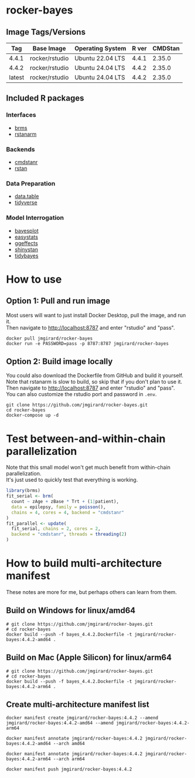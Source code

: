 # rocker-bayes

## Image Tags/Versions

| Tag    | Base Image     | Operating System | R ver | CMDStan |
|--------|----------------|------------------|-------|---------|
| 4.4.1  | rocker/rstudio | Ubuntu 22.04 LTS | 4.4.1 | 2.35.0  |
| 4.4.2  | rocker/rstudio | Ubuntu 24.04 LTS | 4.4.2 | 2.35.0  |
| latest | rocker/rstudio | Ubuntu 24.04 LTS | 4.4.2 | 2.35.0  |

## Included R packages

### Interfaces
- [brms](https://paulbuerkner.com/brms/)
- [rstanarm](https://mc-stan.org/rstanarm/)

### Backends
- [cmdstanr](https://mc-stan.org/cmdstanr/)
- [rstan](https://mc-stan.org/rstan/)

### Data Preparation
- [data.table](https://rdatatable.gitlab.io/data.table/)
- [tidyverse](https://www.tidyverse.org/)

### Model Interrogation
- [bayesplot](https://mc-stan.org/bayesplot/)
- [easystats](https://easystats.github.io/easystats/)
- [ggeffects](https://strengejacke.github.io/ggeffects/)
- [shinystan](https://mc-stan.org/shinystan/)
- [tidybayes](https://mjskay.github.io/tidybayes/)

# How to use

## Option 1: Pull and run image
Most users will want to just install Docker Desktop, pull the image, and run it.<br />
Then navigate to <http://localhost:8787> and enter "rstudio" and "pass".

```
docker pull jmgirard/rocker-bayes
docker run -e PASSWORD=pass -p 8787:8787 jmgirard/rocker-bayes
```

## Option 2: Build image locally
You could also download the Dockerfile from GitHub and build it yourself.<br />
Note that rstanarm is slow to build, so skip that if you don't plan to use it.<br />
Then navigate to <http://localhost:8787> and enter "rstudio" and "pass".<br />
You can also customize the rstudio port and password in `.env`.

```
git clone https://github.com/jmgirard/rocker-bayes.git
cd rocker-bayes
docker-compose up -d
```

# Test between-and-within-chain parallelization
Note that this small model won't get much benefit from within-chain parallelization. <br />
It's just used to quickly test that everything is working.

```r
library(brms)
fit_serial <- brm(
  count ~ zAge + zBase * Trt + (1|patient),
  data = epilepsy, family = poisson(),
  chains = 4, cores = 4, backend = "cmdstanr"
)
fit_parallel <- update(
  fit_serial, chains = 2, cores = 2,
  backend = "cmdstanr", threads = threading(2)
)
```

# How to build multi-architecture manifest
These notes are more for me, but perhaps others can learn from them.

## Build on Windows for linux/amd64

```
# git clone https://github.com/jmgirard/rocker-bayes.git
# cd rocker-bayes
docker build --push -f bayes_4.4.2.Dockerfile -t jmgirard/rocker-bayes:4.4.2-amd64 .
```

## Build on Mac (Apple Silicon) for linux/arm64

```
# git clone https://github.com/jmgirard/rocker-bayes.git
# cd rocker-bayes
docker build --push -f bayes_4.4.2.Dockerfile -t jmgirard/rocker-bayes:4.4.2-arm64 .
```

## Create multi-architecture manifest list

```
docker manifest create jmgirard/rocker-bayes:4.4.2 --amend jmgirard/rocker-bayes:4.4.2-amd64 --amend jmgirard/rocker-bayes:4.4.2-arm64

docker manifest annotate jmgirard/rocker-bayes:4.4.2 jmgirard/rocker-bayes:4.4.2-amd64 --arch amd64

docker manifest annotate jmgirard/rocker-bayes:4.4.2 jmgirard/rocker-bayes:4.4.2-arm64 --arch arm64

docker manifest push jmgirard/rocker-bayes:4.4.2
```

